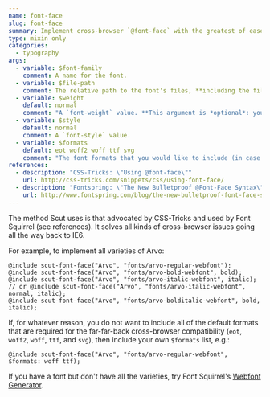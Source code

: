 ```yaml
---
name: font-face
slug: font-face
summary: Implement cross-browser `@font-face` with the greatest of ease.
type: mixin only
categories:
  - typography
args:
  - variable: $font-family
    comment: A name for the font.
  - variable: $file-path
    comment: The relative path to the font's files, **including the files' common path and name and excluding their extensions**.
  - variable: $weight
    default: normal
    comment: "A `font-weight` value. **This argument is *optional*: you can just leave it out for your italic non-bold fonts.** See the example below."
  - variable: $style
    default: normal
    comment: A `font-style` value.
  - variable: $formats
    default: eot woff2 woff ttf svg
    comment: "The font formats that you would like to include (in case you don't have them all, or you want to thin out your code for modern browsers, or whatever your private reasons)."
references:
  - description: "CSS-Tricks: \"Using @font-face\""
    url: http://css-tricks.com/snippets/css/using-font-face/
  - description: "Fontspring: \"The New Bulletproof @Font-Face Syntax\""
    url: http://www.fontspring.com/blog/the-new-bulletproof-font-face-syntax
---
```


The method Scut uses is that advocated by CSS-Tricks and used by Font Squirrel (see references). It solves all kinds of cross-browser issues going all the way back to IE6.

For example, to implement all varieties of Arvo:
<pre class="language-scss"><code>@include scut-font-face("Arvo", "fonts/arvo-regular-webfont");
@include scut-font-face("Arvo", "fonts/arvo-bold-webfont", bold);
@include scut-font-face("Arvo", "fonts/arvo-italic-webfont", italic);
// or @include scut-font-face("Arvo", "fonts/arvo-italic-webfont", normal, italic);
@include scut-font-face("Arvo", "fonts/arvo-bolditalic-webfont", bold, italic);</code></pre>

If, for whatever reason, you do not want to include all of the default formats that are required for the far-far-back cross-browser compatibility (`eot`, `woff2`, `woff`, `ttf`, and `svg`), then include your own `$formats` list, e.g.:
<pre class="language-scss"><code>@include scut-font-face("Arvo", "fonts/arvo-regular-webfont", $formats: woff ttf);</code></pre>

If you have a font but don't have all the varieties, try Font Squirrel's [Webfont Generator](http://www.fontsquirrel.com/tools/webfont-generator).
